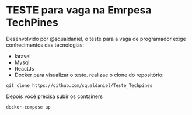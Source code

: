 # TESTE para vaga na Emrpesa TechPines

Desenvolvido por @squaldaniel, o teste para a vaga de programador exige conhecimentos das tecnologias:

* laravel
* Mysql
* ReactJs
* Docker
para visualizar o teste. realizae o clone do repositório:
````
git clone https://github.com/squaldaniel/Teste_Techpines
````
Depois você precisa subir os containers
````
docker-compose up
````
